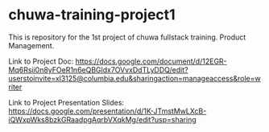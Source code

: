 # chuwa-training-project1
This is repository for the 1st project of chuwa fullstack training. Product Management.


Link to Project Doc: https://docs.google.com/document/d/12EGR-Mq6Rsii0n8yFOeR1n6eQBGldx7OVvxDdTLyDDQ/edit?userstoinvite=xl3125@columbia.edu&sharingaction=manageaccess&role=writer


Link to Project Presentation Slides: https://docs.google.com/presentation/d/1K-JTmstMwLXcB-iQWxpWks8bzkGRaadpgAqrbVXqkMg/edit?usp=sharing
